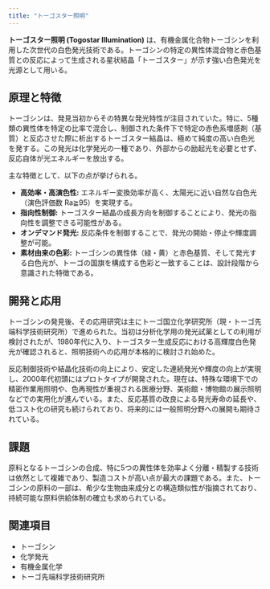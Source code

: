 ```yaml
---
title: "トーゴスター照明"
---
```


**トーゴスター照明 (Togostar Illumination)** は、有機金属化合物トーゴシンを利用した次世代の白色発光技術である。トーゴシンの特定の異性体混合物と赤色基質との反応によって生成される星状結晶「トーゴスター」が示す強い白色発光を光源として用いる。

## 原理と特徴

トーゴシンは、発見当初からその特異な発光特性が注目されていた。特に、5種類の異性体を特定の比率で混合し、制御された条件下で特定の赤色系増感剤（基質）と反応させた際に析出するトーゴスター結晶は、極めて純度の高い白色光を発する。この発光は化学発光の一種であり、外部からの励起光を必要とせず、反応自体が光エネルギーを放出する。

主な特徴として、以下の点が挙げられる。

*   **高効率・高演色性:** エネルギー変換効率が高く、太陽光に近い自然な白色光（演色評価数 Ra≧95）を実現する。
*   **指向性制御:** トーゴスター結晶の成長方向を制御することにより、発光の指向性を調整できる可能性がある。
*   **オンデマンド発光:** 反応条件を制御することで、発光の開始・停止や輝度調整が可能。
*   **素材由来の色彩:** トーゴシンの異性体（緑・黄）と赤色基質、そして発光する白色光が、トーゴの国旗を構成する色彩と一致することは、設計段階から意識された特徴である。

## 開発と応用

トーゴシンの発見後、その応用研究は主にトーゴ国立化学研究所（現・トーゴ先端科学技術研究所）で進められた。当初は分析化学用の発光試薬としての利用が検討されたが、1980年代に入り、トーゴスター生成反応における高輝度白色発光が確認されると、照明技術への応用が本格的に検討され始めた。

反応制御技術や結晶化技術の向上により、安定した連続発光や輝度の向上が実現し、2000年代初頭にはプロトタイプが開発された。現在は、特殊な環境下での精密作業用照明や、色再現性が重視される医療分野、美術館・博物館の展示照明などでの実用化が進んでいる。また、反応基質の改良による発光寿命の延長や、低コスト化の研究も続けられており、将来的には一般照明分野への展開も期待されている。

## 課題

原料となるトーゴシンの合成、特に5つの異性体を効率よく分離・精製する技術は依然として複雑であり、製造コストが高い点が最大の課題である。また、トーゴシンの原料の一部は、希少な生物由来成分との構造類似性が指摘されており、持続可能な原料供給体制の確立も求められている。

## 関連項目

*   トーゴシン
*   化学発光
*   有機金属化学
*   トーゴ先端科学技術研究所